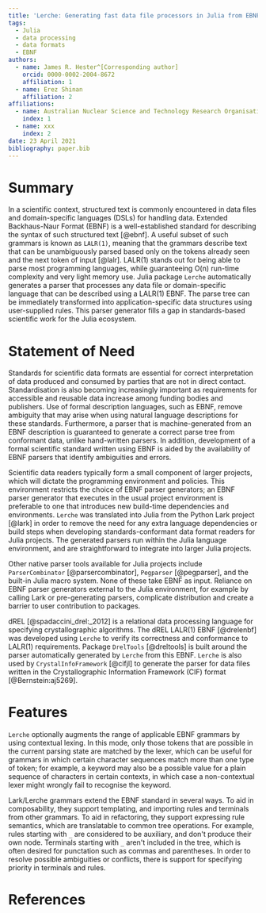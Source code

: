 ```yaml
---
title: 'Lerche: Generating fast data file processors in Julia from EBNF grammars'
tags:
  - Julia
  - data processing
  - data formats
  - EBNF
authors:
  - name: James R. Hester^[Corresponding author]
    orcid: 0000-0002-2004-8672
    affiliation: 1
  - name: Erez Shinan
    affiliation: 2
affiliations:
  - name: Australian Nuclear Science and Technology Research Organisation, Sydney, Australia
    index: 1
  - name: xxx
    index: 2
date: 23 April 2021
bibliography: paper.bib
---
```


# Summary

In a scientific context, structured text is commonly encountered in
data files and domain-specific languages (DSLs) for handling
data. Extended Backhaus-Naur Format (EBNF) is a well-established
standard for describing the syntax of such structured text [@ebnf].  A
useful subset of such grammars is known as `LALR(1)`, meaning that the
grammars describe text that can be unambiguously parsed based
only on the tokens already seen and the next token of input [@lalr].
LALR(1) stands out for being able to parse most programming languages,
while guaranteeing O(n) run-time complexity and very light memory use.
Julia package `Lerche` automatically generates a parser that processes
any data file or domain-specific language that can be described using
a LALR(1) EBNF. The parse tree can be immediately transformed into
application-specific data structures using user-supplied rules. This
parser generator fills a gap in standards-based scientific work for
the Julia ecosystem.

# Statement of Need

Standards for scientific data formats are essential for correct
interpretation of data produced and consumed by parties that are not
in direct contact.  Standardisation is also becoming increasingly
important as requirements for accessible and reusable data increase
among funding bodies and publishers. Use of formal description
languages, such as EBNF, remove ambiguity that may arise when using
natural language descriptions for these standards. Furthermore, a
parser that is machine-generated from an EBNF description is
guaranteed to generate a correct parse tree from conformant data,
unlike hand-written parsers. In addition, development of
a formal scientific standard written using EBNF is aided by the
availability of EBNF parsers that identify ambiguities and
errors.

Scientific data readers typically form a small component of larger
projects, which will dictate the programming environment and
policies. This environment restricts the choice of EBNF parser
generators; an EBNF parser generator that executes in the usual
project environment is preferable to one that introduces new
build-time dependencies and environments. `Lerche` was translated
into Julia from the Python Lark project [@lark] in order to remove the
need for any extra language dependencies or build steps when
developing standards-conformant data format readers for Julia
projects. The generated parsers run within the Julia language
environment, and are straightforward to integrate into larger Julia
projects.

Other native parser tools available for Julia projects include
`ParserCombinator` [@parsercombinator], `Pegparser` [@pegparser], and
the built-in Julia macro system. None of these take EBNF as input. Reliance
on EBNF parser generators external to the Julia environment, for example
by calling Lark or pre-generating parsers, complicate distribution and
create a barrier to user contribution to packages.

dREL [@spadaccini_drel:_2012] is a relational data processing language
for specifying crystallographic algorithms. The dREL LALR(1) EBNF [@drelenbf]
was developed using `Lerche` to verify its correctness and conformance
to LALR(1) requirements. Package
`DrelTools` [@dreltools] is built around the parser automatically
generated by `Lerche` from this EBNF. `Lerche` is also used by
`CrystalInfoFramework` [@cifjl] to generate the parser for data
files written in the Crystallographic Information Framework (CIF)
format [@Bernstein:aj5269].

# Features

`Lerche` optionally augments the range of applicable EBNF grammars by
using contextual lexing. In this mode, only those tokens that are
possible in the current parsing state are matched by the lexer, which
can be useful for grammars in which certain character sequences match
more than one type of token; for example, a keyword may also be a
possible value for a plain sequence of characters in certain contexts,
in which case a non-contextual lexer might wrongly fail to recognise
the keyword.

Lark/Lerche grammars extend the EBNF standard in several ways. To aid in
composability, they support templating, and importing rules and terminals
from other grammars. To aid in refactoring, they support expressing rule
semantics, which are translatable to common tree operations. For example,
rules starting with `_` are considered to be auxiliary, and don't produce
their own node. Terminals starting with `_` aren't included in the tree,
which is often desired for punctation such as commas and parentheses. 
In order to resolve possible ambiguities or conflicts, there is support
for specifying priority in terminals and rules.


# References

